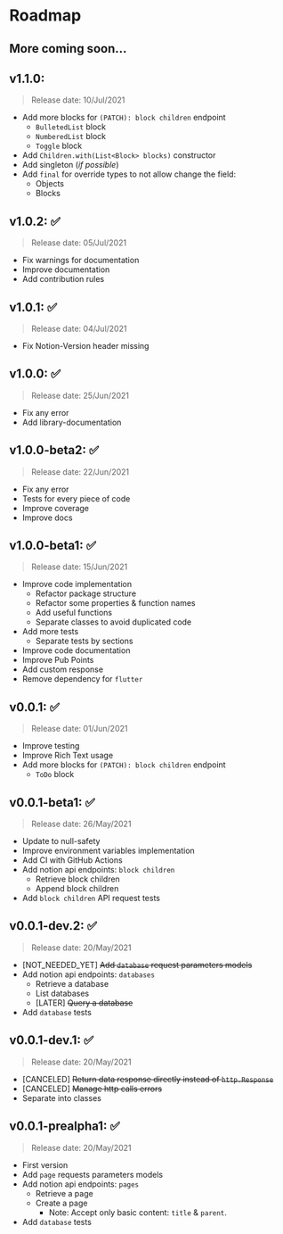 # Roadmap

## More coming soon...

## v1.1.0:
> Release date: 10/Jul/2021
* Add more blocks for `(PATCH): block children` endpoint
  * `BulletedList` block
  * `NumberedList` block
  * `Toggle` block
* Add `Children.with(List<Block> blocks)` constructor
* Add singleton (_if possible_)
* Add `final` for override types to not allow change the field:
    * Objects
    * Blocks

## v1.0.2: ✅
> Release date: 05/Jul/2021
* Fix warnings for documentation
* Improve documentation
* Add contribution rules

## v1.0.1: ✅
> Release date: 04/Jul/2021
* Fix Notion-Version header missing

## v1.0.0: ✅
> Release date: 25/Jun/2021
* Fix any error
* Add library-documentation

## v1.0.0-beta2: ✅
> Release date: 22/Jun/2021
* Fix any error
* Tests for every piece of code
* Improve coverage
* Improve docs

## v1.0.0-beta1: ✅
> Release date: 15/Jun/2021
* Improve code implementation
  * Refactor package structure
  * Refactor some properties & function names
  * Add useful functions
  * Separate classes to avoid duplicated code
* Add more tests
  * Separate tests by sections
* Improve code documentation
* Improve Pub Points
* Add custom response
* Remove dependency for `flutter`

## v0.0.1: ✅
> Release date: 01/Jun/2021
* Improve testing
* Improve Rich Text usage
* Add more blocks for `(PATCH): block children` endpoint
  * `ToDo` block

## v0.0.1-beta1: ✅
> Release date: 26/May/2021
* Update to null-safety
* Improve environment variables implementation
* Add CI with GitHub Actions
* Add notion api endpoints: `block children`
  * Retrieve block children
  * Append block children
* Add `block children` API request tests

## v0.0.1-dev.2: ✅
> Release date: 20/May/2021
* [NOT_NEEDED_YET] ~~Add `database` request parameters models~~
* Add notion api endpoints: `databases`
  * Retrieve a database
  * List databases
  * [LATER] ~~Query a database~~
* Add `database` tests

## v0.0.1-dev.1: ✅
> Release date: 20/May/2021
* [CANCELED] ~~Return data response directly instead of `http.Response`~~
* [CANCELED] ~~Manage http calls errors~~
* Separate into classes

## v0.0.1-prealpha1: ✅
> Release date: 20/May/2021
* First version
* Add `page` requests parameters models
* Add notion api endpoints: `pages`
  * Retrieve a page
  * Create a page
    * Note: Accept only basic content: `title` & `parent`.
* Add `database` tests
